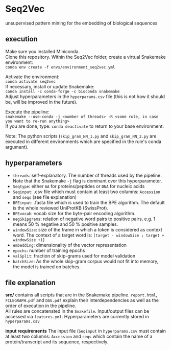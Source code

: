 # Seq2Vec
unsupervised pattern mining for the embedding of biological sequences

## execution ##
Make sure you installed Miniconda.  
Clone this repository. Within the Seq2Vec folder, create a virtual Snakemake environment:  
`conda env create -f envs/environment_seq2vec.yml`  
  
Activate the environment:  
`conda activate seq2vec`  
If necessary, install or update Snakemake:  
`conda install -c conda-forge -c bioconda snakemake`  
Adjust hyperparameters in the `hyperparams.csv` file (this is not how it should be, will be improved in the future).  
  
Execute the pipeline:  
`snakemake --use-conda -j <number of threads> -R <some rule, in case you want to re-run anything>`  
If you are done, type: `conda deactivate` to return to your base environment.  
  
Note: The python scripts (`skip_gram_NN_1.py` and `skip_gram_NN_2.py` are executed in different environments which are specified in the rule's conda argument).

## hyperparameters ##
- `threads`: self-explanatory. The number of threads used by the pipeline. Note that the Snakemake `-j` flag is dominant over this hyperparameter.  
- `Seqtype`: either `AA` for proteins/peptides or `DNA` for nucleic acids
- `Seqinput`: .csv file which must contain at least two columns: `Accession` and `seqs` (see file explanation)  
- `BPEinput`: .fasta file which is used to train the BPE algorithm. The default is the whole reviewed UniProtKB (SwissProt). 
- `BPEvocab`: vocab size for the byte-pair encoding algorithm.
- `negSkipgrams`: relation of negative word pairs to positive pairs, e.g. 1 means 50 % negative and 50 % positive samples.  
- `windowSize`: size of the frame in which a token is considered as context word. The context of a target word is: `[target - windowSize ; target + windowSize +1]`  
- `embedding`: dimensionality of the vector representation  
- `epochs`: number of training epochs  
- `valSplit`: fraction of skip-grams used for model validation  
- `batchSize`: As the whole skip-gram corpus would not fit into memory, the model is trained on batches.

## file explanation ##
**src/** contains all scripts that are in the Snakemake pipeline. `report.html`, `FILEGRAPH.pdf` and `DAG.pdf` explain their interdependencies as well as the order of execution in the pipeline.  
All rules are concatenated in the `Snakefile`. Input/output files can be accessed via `features.yml`. 
Hyperparameters are currently stored in `hyperparams.csv`
  
**input requirements** The input file (`Seqinput` in `hyperparams.csv` must contain at least two columns: `Accession` and `seqs` which contain the name of a protein/transcript and its sequence, respectively.
